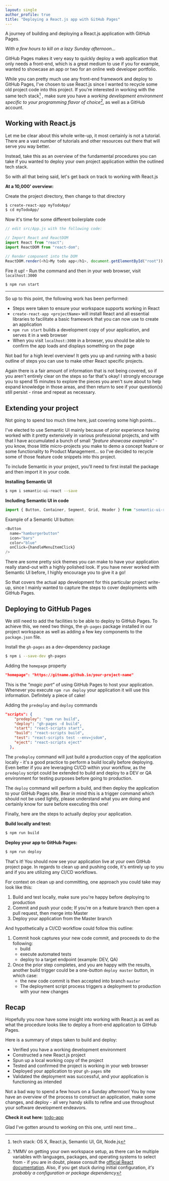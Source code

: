 ```yaml
---
layout: single
author_profile: true
title: "Deploying a React.js app with GitHub Pages"
---
```


A journey of building and deploying a React.js application with GitHub Pages.

_With a few hours to kill on a lazy Sunday afternoon..._

GitHub Pages makes it very easy to quickly deploy a web application that only needs a front-end, which is a great medium to use if you for example, wanted to showcase an app or two for an online web developer portfolio.

While you can pretty much use any front-end framework and deploy to GitHub Pages, I've chosen to use React.js since I wanted to recycle some old project code into this project. If you're interested in working with the same tech stack[^1] , make sure you have a _working development environment specific to your programming flavor of choice[^2]_, as well as a GitHub account.

[^1]: tech stack: OS X, React.js, Semantic UI, Git, Node.js
[^2]: YMMV on getting your own workspace setup, as there can be multiple variables with languages, packages, and operating systems to select from - if you are in doubt, please consult the [official React documentation](https://reactjs.org/). Also, if you get stuck during initial configuration, _it's probably a configuration or package dependency_

## Working with React.js

Let me be clear about this whole write-up, it most certainly is not a tutorial. There are a vast number of tutorials and other resources out there that will serve you way better.

Instead, take this as an overview of the fundamental procedures you can take if you wanted to deploy your own project application within the outlined tech stack.

So with all that being said, let's get back on track to working with React.js

**At a 10,000' overview:**

Create the project directory, then change to that directory

```sh
$ create-react-app myTodoApp/
$ cd myTodoApp/
```

Now it's time for some different boilerplate code

```javascript
// edit src/App.js with the following code:

// Import React and ReactDOM
import React from "react";
import ReactDOM from "react-dom";

// Render component into the DOM
ReactDOM.render(<h1>My todo app</h1>, document.getElementById("root"));
```

Fire it up! - Run the command and then in your web browser, visit `localhost:3000`

```sh
$ npm run start
```

---

So up to this point, the following work has been performed:

- Steps were taken to ensure your workspace supports working in React
- `create-react-app <projectName>` will install React and all essential libraries to facilitate a basic framework that you can now use to create an application
- `npm run start` builds a development copy of your application, and serves it in a web browser
- When you visit `localhost:3000` in a browser, you should be able to confirm the app loads and displays something on the page

Not bad for a high level overview! It gets you up and running with a basic outline of steps you can use to make other React specific projects.

Again there is a fair amount of information that is not being covered, so if you aren't entirely clear on the steps so far that's okay! I strongly encourage you to spend 15 minutes to explore the pieces you aren't sure about to help expand knowledge in those areas, and then return to see if your question(s) still persist - rinse and repeat as necessary.

## Extending your project

Not going to spend too much time here, just covering some high points...

I've elected to use Semantic UI mainly because of prior experience having worked with it pretty extensively in various professional projects, and with that I have accumulated a bunch of small _"feature showcase examples"_ - you know, those little micro-projects you make to demo a concept feature or some functionality to Product Management... so I've decided to recycle some of those feature code snippets into this project.

To include Semantic in your project, you'll need to first install the package and then import it in your code.

**Installing Semantic UI**

```sh
$ npm i semantic-ui-react --save
```

**Including Semantic UI in code**

```javascript
import { Button, Container, Segment, Grid, Header } from "semantic-ui-react";
```

Example of a Semantic UI button:

```javascript
<Button
  name="hamburgerbutton"
  icon="bars"
  color="blue"
  onClick={handleMenuItemClick}
/>
```

There are some pretty sick themes you can make to have your application really stand-out with a highly polished look. If you have never worked with Semantic UI before, I highly encourage you to give it a go!

So that covers the actual app development for this particular project write-up, since I mainly wanted to capture the steps to cover deployments with GitHub Pages.

## Deploying to GitHub Pages

We still need to add the facilities to be able to deploy to GitHub Pages. To achieve this, we need two things, the `gh-pages` package installed in our project workspace as well as adding a few key components to the `package.json` file.

Install the `gh-pages` as a dev-dependency package

```sh
$ npm i --save-dev gh-pages
```

Adding the `homepage` property

```json
"homepage": "https://gitname.github.io/your-project-name"
```

This is the _"magic part"_ of using GitHub Pages to host your application. Whenever you execute `npm run deploy` your application it will use this information. Definitely a piece of cake!

Adding the `predeploy` and `deploy` commands

```json
"scripts": {
    "predeploy": "npm run build",
    "deploy": "gh-pages -d build",
    "start": "react-scripts start",
    "build": "react-scripts build",
    "test": "react-scripts test --env=jsdom",
    "eject": "react-scripts eject"
  },
```

The `predeploy` command will just build a production copy of the application locally - it's a good practice to perform a build locally before deploying. Even better if you are leveraging CI/CD within your workflow, as the `predeploy` script could be extended to build and deploy to a DEV or QA environment for testing purposes before going to production.

The `deploy` command will perform a build, and then deploy the application to your GitHub Pages site. Bear in mind this is a trigger command which should not be used lightly, please understand what you are doing and certainly know for sure before executing this one!

Finally, here are the steps to actually deploy your application.

**Build locally and test:**

```sh
$ npm run build
```

**Deploy your app to GitHub Pages:**

```sh
$ npm run deploy
```

That's it! You should now see your application live at your own GitHub project page. In regards to clean up and pushing code, it's entirely up to you and if you are utilizing any CI/CD workflows.

For context on clean up and committing, one approach you could take may look like this:

1. Build and test locally, make sure you're happy before deploying to production
2. Commit and push your code; If you're on a feature branch then open a pull request, then merge into Master
3. Deploy your application from the Master branch

And hypothetically a CI/CD workflow could follow this outline:

1. Commit hook captures your new code commit, and proceeds to do the following:
   - build
   - execute automated tests
   - deploy to a target endpoint (example: DEV, QA)
2. Once the prior step completes, and you are happy with the results, another build trigger could be a one-button `deploy master` button, in which case:
   - the new code commit is then accepted into branch `master`
   - The deployment script process triggers a deployment to production with your new changes

## Recap

Hopefully you now have some insight into working with React.js as well as what the procedure looks like to deploy a front-end application to GitHub Pages.

Here is a summary of steps taken to build and deploy:

- Verified you have a working development environment
- Constructed a new React.js project
- Spun up a local working copy of the project
- Tested and confirmed the project is working in your web browser
- Deployed your application to your `gh-pages` site
- Validated the deployment was successful, and your application is functioning as intended

Not a bad way to spend a few hours on a Sunday afternoon! You by now have an overview of the process to construct an application, make some changes, and deploy - all very handy skills to refine and use throughout your software development endeavors.

**Check it out here:** [todo-app](https://adamdubey.github.io/todo-app)

Glad I've gotten around to working on this one, until next time...

